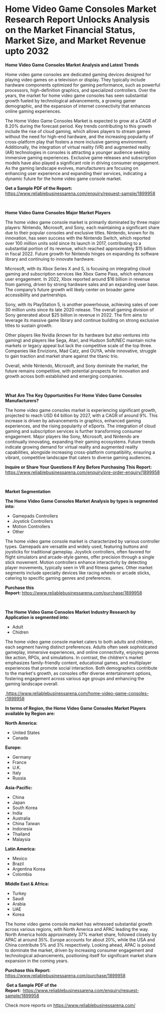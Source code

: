 <p><h1>Home Video Game Consoles Market Research Report Unlocks Analysis on the Market Financial Status, Market Size, and Market Revenue upto 2032</h1></p><p><strong>Home Video Game Consoles Market Analysis and Latest Trends</strong></p>
<p><p>Home video game consoles are dedicated gaming devices designed for playing video games on a television or display. They typically include hardware components optimized for gaming performance, such as powerful processors, high-definition graphics, and specialized controllers. Over the years, the market for home video game consoles has seen substantial growth fueled by technological advancements, a growing gamer demographic, and the expansion of internet connectivity that enhances online gaming experiences.</p><p>The Home Video Game Consoles Market is expected to grow at a CAGR of 8.20% during the forecast period. Key trends contributing to this growth include the rise of cloud gaming, which allows players to stream games without the need for high-end hardware, and the increasing popularity of cross-platform play that fosters a more inclusive gaming environment. Additionally, the integration of virtual reality (VR) and augmented reality (AR) technologies in consoles is attracting a younger audience seeking immersive gaming experiences. Exclusive game releases and subscription models have also played a significant role in driving consumer engagement. As the gaming landscape evolves, manufacturers are focusing on enhancing user experience and expanding their services, indicating a dynamic future for the home video game console market.</p></p>
<p><strong>Get a Sample PDF of the Report:&nbsp;</strong> <a href="https://www.reliablebusinessarena.com/enquiry/request-sample/1899958?utm_campaign=2194&utm_medium=2&utm_source=Github&utm_content=ia&utm_term=10022025&utm_id=home-video-game-consoles">https://www.reliablebusinessarena.com/enquiry/request-sample/1899958</a></p>
<p>&nbsp;</p>
<p><strong>Home Video Game Consoles Major Market Players</strong></p>
<p><p>The home video game console market is primarily dominated by three major players: Nintendo, Microsoft, and Sony, each maintaining a significant share due to their popular consoles and exclusive titles. Nintendo, known for its innovation, has seen success with the Nintendo Switch, which reported over 100 million units sold since its launch in 2017, contributing to a substantial portion of its revenue, which reached approximately $15 billion in fiscal 2022. Future growth for Nintendo hinges on expanding its software library and continuing to innovate hardware.</p><p>Microsoft, with its Xbox Series X and S, is focusing on integrating cloud gaming and subscription services like Xbox Game Pass, which enhances user engagement. In 2022, Xbox reported around $16 billion in revenue from gaming, driven by strong hardware sales and an expanding user base. The company’s future growth will likely center on broader game accessibility and partnerships.</p><p>Sony, with its PlayStation 5, is another powerhouse, achieving sales of over 30 million units since its late 2020 release. The overall gaming division of Sony generated about $25 billion in revenue in 2022. The firm aims to leverage its massive game library and continue building on strong exclusive titles to sustain growth.</p><p>Other players like Nvidia (known for its hardware but also ventures into gaming) and players like Sega, Atari, and Hudson Soft/NEC maintain niche markets or legacy appeal but lack the competitive scale of the top three. Companies like Envizions, Mad Catz, and OUYA, while innovative, struggle to gain traction and market share against the titanic trio.</p><p>Overall, while Nintendo, Microsoft, and Sony dominate the market, the future remains competitive, with potential prospects for innovation and growth across both established and emerging companies.</p></p>
<p>&nbsp;</p>
<p><strong>What Are The Key Opportunities For Home Video Game Consoles Manufacturers?</strong></p>
<p><p>The home video game consoles market is experiencing significant growth, projected to reach USD 64 billion by 2027, with a CAGR of around 9%. This increase is driven by advancements in graphics, enhanced gaming experiences, and the rising popularity of eSports. The integration of cloud gaming and subscription services is further transforming consumer engagement. Major players like Sony, Microsoft, and Nintendo are continually innovating, expanding their gaming ecosystems. Future trends indicate growing demand for virtual reality and augmented reality capabilities, alongside increasing cross-platform compatibility, ensuring a vibrant, competitive landscape that caters to diverse gaming audiences.</p></p>
<p><strong>Inquire or Share Your Questions If Any Before Purchasing This Report:</strong> <a href="https://www.reliablebusinessarena.com/enquiry/pre-order-enquiry/1899958?utm_campaign=2194&utm_medium=2&utm_source=Github&utm_content=ia&utm_term=10022025&utm_id=home-video-game-consoles">https://www.reliablebusinessarena.com/enquiry/pre-order-enquiry/1899958</a></p>
<p>&nbsp;</p>
<p><strong>Market Segmentation</strong></p>
<p><strong>The Home Video Game Consoles Market Analysis by types is segmented into:</strong></p>
<p><ul><li>Gamepads Controllers</li><li>Joystick Controllers</li><li>Motion Controllers</li><li>Other</li></ul></p>
<p><p>The home video game console market is characterized by various controller types. Gamepads are versatile and widely used, featuring buttons and joysticks for traditional gameplay. Joystick controllers, often favored for flight simulators and arcade-style games, offer precision through a single stick movement. Motion controllers enhance interactivity by detecting player movements, typically seen in VR and fitness games. Other market segments include specialty devices like racing wheels or arcade sticks, catering to specific gaming genres and preferences.</p></p>
<p><strong>Purchase this Report:&nbsp;</strong><a href="https://www.reliablebusinessarena.com/purchase/1899958?utm_campaign=2194&utm_medium=2&utm_source=Github&utm_content=ia&utm_term=10022025&utm_id=home-video-game-consoles">https://www.reliablebusinessarena.com/purchase/1899958</a></p>
<p>&nbsp;</p>
<p><strong>The Home Video Game Consoles Market Industry Research by Application is segmented into:</strong></p>
<p><ul><li>Adult</li><li>Chidren</li></ul></p>
<p><p>The home video game console market caters to both adults and children, each segment having distinct preferences. Adults often seek sophisticated gameplay, immersive experiences, and online connectivity, enjoying genres like action, RPGs, and simulations. In contrast, the children's market emphasizes family-friendly content, educational games, and multiplayer experiences that promote social interaction. Both demographics contribute to the market's growth, as consoles offer diverse entertainment options, fostering engagement across various age groups and enhancing the gaming landscape overall.</p></p>
<p><a href="https://www.reliablebusinessarena.com/home-video-game-consoles-r1899958?utm_campaign=2194&utm_medium=2&utm_source=Github&utm_content=ia&utm_term=10022025&utm_id=home-video-game-consoles">&nbsp;https://www.reliablebusinessarena.com/home-video-game-consoles-r1899958</a></p>
<p><strong>In terms of Region, the Home Video Game Consoles Market Players available by Region are:</strong></p>
<p>
    <p> <strong> North America: </strong>
        <ul>
            <li>United States</li>
            <li>Canada</li>
        </ul>
        </p> 
    <p> <strong> Europe: </strong>
        <ul>
            <li>Germany</li>
            <li>France</li>
            <li>U.K.</li>
            <li>Italy</li>
            <li>Russia</li>
        </ul>
        </p> 
    <p> <strong> Asia-Pacific: </strong>
        <ul>
            <li>China</li>
            <li>Japan</li>
            <li>South Korea</li>
            <li>India</li>
            <li>Australia</li>
            <li>China Taiwan</li>
            <li>Indonesia</li>
            <li>Thailand</li>
            <li>Malaysia</li>
        </ul>
        </p> 
    <p> <strong> Latin America: </strong>
        <ul>
            <li>Mexico</li>
            <li>Brazil</li>
            <li>Argentina Korea</li>
            <li>Colombia</li>
        </ul>
        </p> 
    <p> <strong> Middle East & Africa: </strong>
        <ul>
            <li>Turkey</li>
            <li>Saudi</li>
            <li>Arabia</li>
            <li>UAE</li>
            <li>Korea</li>
        </ul>
    </p>
    </p>
<p><p>The home video game console market has witnessed substantial growth across various regions, with North America and APAC leading the way. North America holds approximately 37% market share, followed closely by APAC at around 35%. Europe accounts for about 20%, while the USA and China contribute 5% and 3% respectively. Looking ahead, APAC is poised to dominate the market, driven by increasing consumer engagement and technological advancements, positioning itself for significant market share expansion in the coming years.</p></p>
<p><strong>Purchase this Report: </strong><a href="https://www.reliablebusinessarena.com/purchase/1899958?utm_campaign=2194&utm_medium=2&utm_source=Github&utm_content=ia&utm_term=10022025&utm_id=home-video-game-consoles">https://www.reliablebusinessarena.com/purchase/1899958</a></p>
<p>&nbsp;<strong>Get a Sample PDF of the Report:&nbsp;&nbsp;</strong><a href="https://www.reliablebusinessarena.com/enquiry/request-sample/1899958?utm_campaign=2194&utm_medium=2&utm_source=Github&utm_content=ia&utm_term=10022025&utm_id=home-video-game-consoles">https://www.reliablebusinessarena.com/enquiry/request-sample/1899958</a></p>
<p><strong></strong></p>
<p>Check more reports on <a href="https://www.reliablebusinessarena.com/?utm_campaign=2194&utm_medium=2&utm_source=Github&utm_content=ia&utm_term=10022025&utm_id=home-video-game-consoles">https://www.reliablebusinessarena.com/</a></p>